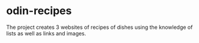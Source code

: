 # odin-recipes

The project creates 3 websites of recipes of dishes using 
the knowledge of lists as well as links and images.